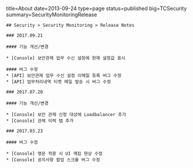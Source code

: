 title=About
date=2013-09-24
type=page
status=published
big=TCSecurity
summary=SecurityMonitoringRelease
~~~~~~
## Security > Security Monitoring > Release Notes

### 2017.09.21

#### 기능 개선/변경

* [Console] 보안관제 업무 수신 설정에 현재 설정값 표시

#### 버그 수정
* [API] 보안관제 업무 수신 설정 이메일 등록 버그 수정
* [API] 업무처리내역 티켓 메일 발송 시 버그 수정

### 2017.07.20

#### 기능 개선/변경

* [Console] 보안 관제 신청 대상에 Loadbalancer 추가
* [Console] 관제 이력 탭 추가

### 2017.03.23

#### 버그 수정

* [Console] 영문 적용 시 UI 깨짐 현상 수정
* [Console] 공지사항 팝업 스크롤 버그 수정
